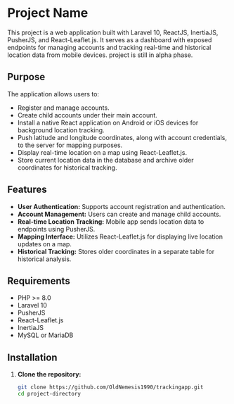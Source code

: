 # Project Name

This project is a web application built with Laravel 10, ReactJS, InertiaJS, PusherJS, and React-Leaflet.js. It serves as a dashboard with exposed endpoints for managing accounts and tracking real-time and historical location data from mobile devices. project is still in alpha phase.

## Purpose

The application allows users to:
- Register and manage accounts.
- Create child accounts under their main account.
- Install a native React application on Android or iOS devices for background location tracking.
- Push latitude and longitude coordinates, along with account credentials, to the server for mapping purposes.
- Display real-time location on a map using React-Leaflet.js.
- Store current location data in the database and archive older coordinates for historical tracking.

## Features

- **User Authentication:** Supports account registration and authentication.
- **Account Management:** Users can create and manage child accounts.
- **Real-time Location Tracking:** Mobile app sends location data to endpoints using PusherJS.
- **Mapping Interface:** Utilizes React-Leaflet.js for displaying live location updates on a map.
- **Historical Tracking:** Stores older coordinates in a separate table for historical analysis.

## Requirements

- PHP >= 8.0
- Laravel 10
- PusherJS
- React-Leaflet.js
- InertiaJS
- MySQL or MariaDB

## Installation

1. **Clone the repository:**

   ```bash
   git clone https://github.com/OldNemesis1990/trackingapp.git
   cd project-directory